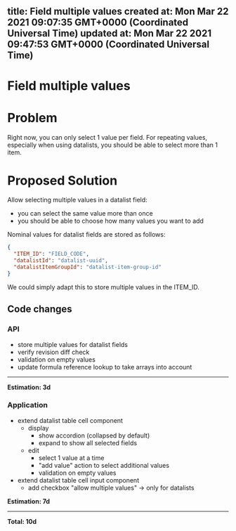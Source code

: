 
title: Field multiple values
created at: Mon Mar 22 2021 09:07:35 GMT+0000 (Coordinated Universal Time)
updated at: Mon Mar 22 2021 09:47:53 GMT+0000 (Coordinated Universal Time)
---

# Field multiple values

# Problem

Right now, you can only select 1 value per field. For repeating values, especially when using datalists, you should be able to select more than 1 item.

# Proposed Solution

Allow selecting multiple values in a datalist field:

-   you can select the same value more than once
-   you should be able to choose how many values you want to add

Nominal values for datalist fields are stored as follows:

```json
{
  "ITEM_ID": "FIELD_CODE",
  "datalistId": "datalist-uuid",
  "datalistItemGroupId": "datalist-item-group-id"
}
```

We could simply adapt this to store multiple values in the ITEM_ID.

## Code changes

### API

-   store multiple values for datalist fields
-   verify revision diff check
-   validation on empty values
-   update formula reference lookup to take arrays into account

* * *

**Estimation: 3d**

### Application

-   extend datalist table cell component
    -   display
        -   show accordion (collapsed by default)
        -   expand to show all selected fields
    -   edit
        -   select 1 value at a time
        -   "add value" action to select additional values
        -   validation on empty values
-   extend datalist table cell input component
    -   add checkbox "allow multiple values" → only for datalists

**Estimation: 7d**

* * *

**Total: 10d**

          